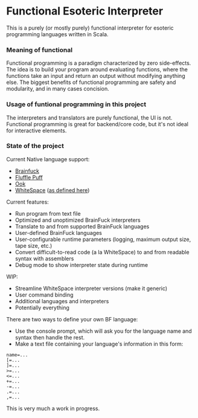 # Functional Esoteric Interpreter

This is a purely (or mostly purely) functional interpreter for esoteric programming languages written in Scala.

### Meaning of functional
Functional programming is a paradigm characterized by zero side-effects. The idea is to build your program around evaluating functions, where the functions take an input and return an output without modifying anything else. The biggest benefits of functional programming are safety and modularity, and in many cases concision.

### Usage of funtional programming in this project
The interpreters and translators are purely functional, the UI is not. Functional programming is great for backend/core code, but it's not ideal for interactive elements.

### State of the project
Current Native language support:
* [Brainfuck](https://esolangs.org/wiki/Brainfuck)
* [Fluffle Puff](https://github.com/juju2143/flufflepuff)
* [Ook](https://esolangs.org/wiki/Ook!)
* [WhiteSpace](https://esolangs.org/wiki/Whitespace) ([as defined here](https://web.archive.org/web/20151108084710/http://compsoc.dur.ac.uk/whitespace/tutorial.html))

Current features:
* Run program from text file
* Optimized and unoptimized BrainFuck interpreters
* Translate to and from supported BrainFuck languages
* User-defined BrainFuck languages
* User-configurable runtime parameters (logging, maximum output size, tape size, etc.)
* Convert difficult-to-read code (a la WhiteSpace) to and from readable syntax with assemblers
* Debug mode to show interpreter state during runtime

WIP:
* Streamline WhiteSpace interpreter versions (make it generic)
* User command binding
* Additional languages and interpreters
* Potentially everything

There are two ways to define your own BF language:
* Use the console prompt, which will ask you for the language name and syntax then handle the rest.
* Make a text file containing your language's information in this form:
```
name=...
[=...
]=...
>=...
<=...
+=...
-=...
.=...
,=...
```

This is very much a work in progress.
